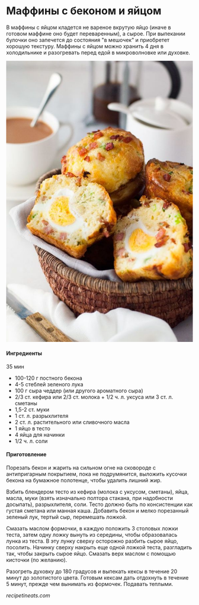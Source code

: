 ﻿---
image: ../../pics/bacon-egg-breakfast-muffins.jpg
---
# Маффины с беконом и яйцом

В маффины с яйцом кладется не вареное вкрутую яйцо \(иначе в готовом маффине оно будет переваренным\), а сырое. При выпекании булочки оно запечется до состояния "в мешочек" и приобретет хорошую текстуру. Маффины с яйцом можно хранить 4 дня в холодильнике и разогревать перед едой в микроволновке или духовке.

![Маффины с беконом и яйцом](../../pics/bacon-egg-breakfast-muffins.jpg)

#### Ингредиенты

35 мин

* 100-120 г постного бекона
* 4-5 стеблей зеленого лука
* 100 г сыра чеддер \(или другого ароматного сыра\)
* 2/3 ст. кефира или 2/3 ст. молока + 1/2 ч. л. уксуса или 3 ст. л. сметаны
* 1,5-2 ст. муки
* 1 ст. л. разрыхлителя
* 2 ст. л. растительного или сливочного масла
* 1 яйцо в тесто
* 4 яйца для начинки
* 1/2 ч. л. соли

#### Приготовление

Порезать бекон и жарить на сильном огне на сковороде с антипригарным покрытием, пока не подрумянится, выложить кусочки бекона на бумажное полотенце, чтобы удалить лишний жир.

Взбить блендером тесто из кефира \(молока с уксусом, сметаны\), яйца, масла, муки \(взять изначально полтора стакана, при надобности досыпать\), разрыхлителя, соли. Тесто должно быть по консистенции как густая сметана или манная каша. Добавить бекон и мелко порезанный зеленый лук, тертый сыр, перемешать ложкой.

Смазать маслом формочки, в каждую положить 3 столовых ложки теста, затем одну ложку вынуть из середины, чтобы образовалась лунка из теста. В эту лунку сверху осторожно разбить сырое яйцо, посолить. Начинку сверху накрыть еще одной ложкой теста, разгладить так, чтобы закрыть сырое яйцо. Смазать верх маслом с помощью кисточки \(по желанию\).

Разогреть духовку до 180 градусов и выпекать кексы в течение 20 минут до золотистого цвета. Готовым кексам дать отдохнуть в течение 5 минут, прежде чем вынимать из формочек. Подавать теплыми.

*recipetineats.com*
